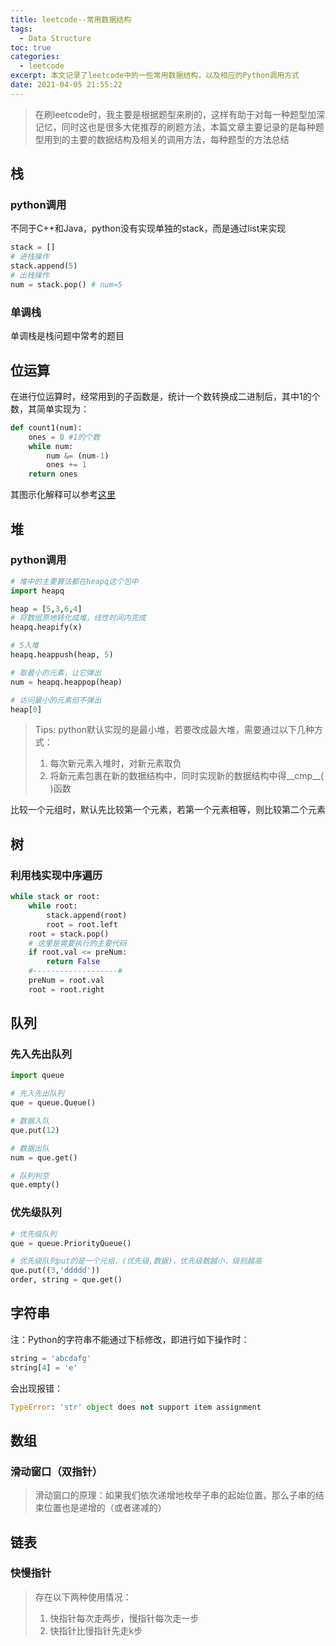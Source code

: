 ```yaml
---
title: leetcode--常用数据结构
tags:
  - Data Structure
toc: true
categories:
  - leetcode
excerpt: 本文记录了leetcode中的一些常用数据结构，以及相应的Python调用方式
date: 2021-04-05 21:55:22
---
```





>   在刷leetcode时，我主要是根据题型来刷的，这样有助于对每一种题型加深记忆，同时这也是很多大佬推荐的刷题方法，本篇文章主要记录的是每种题型用到的主要的数据结构及相关的调用方法，每种题型的方法总结



## 栈

### python调用

不同于C++和Java，python没有实现单独的stack，而是通过list来实现

```python
stack = []
# 进栈操作
stack.append(5)
# 出栈操作
num = stack.pop() # num=5
```



### 单调栈

单调栈是栈问题中常考的题目



## 位运算

在进行位运算时，经常用到的子函数是，统计一个数转换成二进制后，其中1的个数，其简单实现为：

```python
def count1(num):
    ones = 0 #1的个数
    while num:
        num &= (num-1)
        ones += 1
    return ones
```

其图示化解释可以参考[这里](https://leetcode-cn.com/problems/number-of-1-bits/solution/wei-1de-ge-shu-by-leetcode/)



## 堆

### python调用

```python
# 堆中的主要算法都在heapq这个包中
import heapq

heap = [5,3,6,4]
# 将数组原地转化成堆，线性时间内完成
heapq.heapify(x)

# 5入堆
heapq.heappush(heap, 5)

# 取最小的元素，让它弹出
num = heapq.heappop(heap)

# 访问最小的元素但不弹出
heap[0]
```

>    Tips: python默认实现的是最小堆，若要改成最大堆，需要通过以下几种方式：
>
>   1.  每次新元素入堆时，对新元素取负
>   2.  将新元素包裹在新的数据结构中，同时实现新的数据结构中得\_\_cmp\_\_( )函数

比较一个元组时，默认先比较第一个元素，若第一个元素相等，则比较第二个元素



## 树

### 利用栈实现中序遍历

```python
while stack or root:
    while root:
        stack.append(root)
        root = root.left
    root = stack.pop()
    # 这里是需要执行的主要代码
    if root.val <= preNum:
        return False
    #-------------------#
    preNum = root.val
    root = root.right
```



## 队列

### 先入先出队列

```python
import queue

# 先入先出队列
que = queue.Queue()

# 数据入队
que.put(12)

# 数据出队
num = que.get()

# 队列判空
que.empty()
```



### 优先级队列

```python
# 优先级队列
que = queue.PriorityQueue()

# 优先级队列put的是一个元组，(优先级,数据)，优先级数越小，级别越高
que.put((3,'ddddd'))
order, string = que.get()
```



## 字符串

注：Python的字符串不能通过下标修改，即进行如下操作时：

```python
string = 'abcdafg'
string[4] = 'e'
```

会出现报错：

```python
TypeError: 'str' object does not support item assignment
```



## 数组

### 滑动窗口（双指针）

>   滑动窗口的原理：如果我们依次递增地枚举子串的起始位置，那么子串的结束位置也是递增的（或者递减的）



## 链表

### 快慢指针

>   存在以下两种使用情况：
>
>   1.  快指针每次走两步，慢指针每次走一步   
>   2.  快指针比慢指针先走k步                                                                                                                                                                                                                                                                               